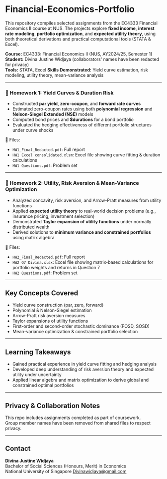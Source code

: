 # Financial-Economics-Portfolio
This repository compiles selected assignments from the EC4333 Financial Economics II course at NUS. The projects explore **fixed income**, **interest rate modeling**, **portfolio optimization**, and **expected utility theory**, using both theoretical derivations and practical computational tools (STATA &amp; Excel).

**Course:** EC4333: Financial Economics II (NUS, AY2024/25, Semester 1)  
**Student:** Divina Justine Widjaya (collaborators' names have been redacted for privacy)  
**Tools:** STATA, Excel
**Skills Demonstrated:** Yield curve estimation, risk modeling, utility theory, mean-variance analysis

---

### 📄 Homework 1: Yield Curves & Duration Risk
- Constructed **par yield**, **zero-coupon**, and **forward rate curves**
- Estimated zero-coupon rates using both **polynomial regression** and **Nelson-Siegel Extended (NSE)** models
- Computed bond prices and **$durations** for a bond portfolio
- Evaluated the hedging effectiveness of different portfolio structures under curve shocks

📂 Files:
- `HW1_Final_Redacted.pdf`: Full report
- `HW1 Excel consolidated.xlsm`: Excel file showing curve fitting & duration calculations
- `HW1 Questions.pdf`: Problem set

---

### 📄 Homework 2: Utility, Risk Aversion & Mean-Variance Optimization
- Analyzed concavity, risk aversion, and Arrow-Pratt measures from utility functions
- Applied **expected utility theory** to real-world decision problems (e.g., insurance pricing, investment selection)
- Demonstrated **Taylor expansion of utility functions** under normally distributed wealth
- Derived solutions to **minimum variance and constrained portfolios** using matrix algebra

📂 Files:
- `HW2_Final_Redacted.pdf`: Full report
- `HW2 Q7 Divina.xlsx`: Excel file showing matrix-based calculations for portfolio weights and returns in Question 7
- `HW2 Questions.pdf`: Problem set
  
---

## Key Concepts Covered

- Yield curve construction (par, zero, forward)
- Polynomial & Nelson-Siegel estimation
- Arrow-Pratt risk aversion measures
- Taylor expansions of utility functions
- First-order and second-order stochastic dominance (FOSD, SOSD)
- Mean-variance optimization & constrained portfolio selection

---

## Learning Takeaways

- Gained practical experience in yield curve fitting and hedging analysis
- Developed deep understanding of risk aversion theory and expected utility under uncertainty
- Applied linear algebra and matrix optimization to derive global and constrained optimal portfolios

---

## Privacy & Collaboration Notes

This repo includes assignments completed as part of coursework.  
Group member names have been removed from shared files to respect privacy.

---

## Contact

**Divina Justine Widjaya**  
Bachelor of Social Sciences (Honours, Merit) in Economics  
National University of Singapore
Divinawidjaya@gmail.com
